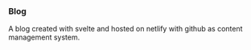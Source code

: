 ### Blog

A blog created with svelte and hosted on netlify with github as content management system.

